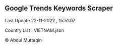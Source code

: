 

## Google Trends Keywords Scraper 
 
Last Update 22-11-2022 , 15:51:07

Country List :
VIETNAM.json



© Abdul Muttaqin 
